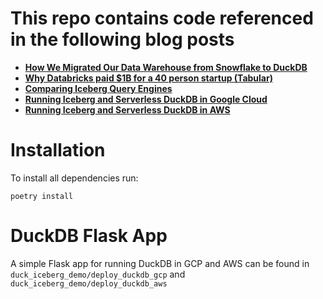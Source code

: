 # This repo contains code referenced in the following blog posts
- [**How We Migrated Our Data Warehouse from Snowflake to DuckDB**](https://www.definite.app/blog/duckdb-datawarehouse)
- [**Why Databricks paid $1B for a 40 person startup (Tabular)**](https://www.definite.app/blog/databricks-tabular-acquisition)
- [**Comparing Iceberg Query Engines**](https://www.definite.app/blog/iceberg-query-engine)
- [**Running Iceberg and Serverless DuckDB in Google Cloud**](https://www.definite.app/blog/cloud-iceberg-duckdb)
- [**Running Iceberg and Serverless DuckDB in AWS**](https://www.definite.app/blog/cloud-iceberg-duckdb-aws)


# Installation
To install all dependencies run:
```
poetry install
```

# DuckDB Flask App
A simple Flask app for running DuckDB in GCP and AWS can be found in `duck_iceberg_demo/deploy_duckdb_gcp` and `duck_iceberg_demo/deploy_duckdb_aws`